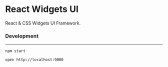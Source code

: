 # React Widgets UI

React & CSS Widgets UI Framework.

### Development
---------------

```npm start```

```open http://localhost:9000```
